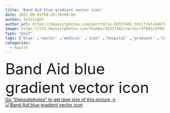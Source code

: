 ```yaml
---
title: 'Band Aid blue gradient vector icon'
date: 2021-06-01T08:25:18+00:00
author: Infolight
author_url: https://depositphotos.com/portfolio-50337402.html?ref=64678756
image: https://st2.depositphotos.com/thumbs/50337402/vector/47093/470939870/api_thumb_450.jpg?forcejpeg=true
type: "post"
tags: ['blue' ,'vector' ,'medical' ,'icon' ,'hospital' ,'gradient' ,'logo' ,'wound' ,'eps' ,'premium' ,'health care' ,'healthcare and medical' ,'band aid' ,'health clinic' ]
categories: 
  - health
---
```

<div aling="center">
            <font size="60"> Band Aid blue gradient vector icon</font>   
</div>
<div>
    <a href='https://st2.depositphotos.com/thumbs/50337402/vector/47093/470939870/api_thumb_450.jpg?forcejpeg=true?ref=64678756' target=_blank > Go "Depositphotos" to get lage size of this picture ->
        <img href='https://st2.depositphotos.com/thumbs/50337402/vector/47093/470939870/api_thumb_450.jpg?forcejpeg=true?ref=64678756' src='https://st2.depositphotos.com/50337402/47093/v/950/depositphotos_470939870-stock-illustration-band-aid-blue-gradient-vector.jpg?forcejpeg=true' alt='Band Aid blue gradient vector icon' >
    </a>
</div>
